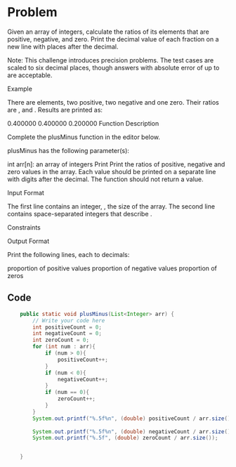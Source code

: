 # Problem
Given an array of integers, calculate the ratios of its elements that are positive, negative, and zero. Print the decimal value of each fraction on a new line with  places after the decimal.

Note: This challenge introduces precision problems. The test cases are scaled to six decimal places, though answers with absolute error of up to  are acceptable.

Example

There are  elements, two positive, two negative and one zero. Their ratios are ,  and . Results are printed as:

0.400000
0.400000
0.200000
Function Description

Complete the plusMinus function in the editor below.

plusMinus has the following parameter(s):

int arr[n]: an array of integers
Print
Print the ratios of positive, negative and zero values in the array. Each value should be printed on a separate line with  digits after the decimal. The function should not return a value.

Input Format

The first line contains an integer, , the size of the array.
The second line contains  space-separated integers that describe .

Constraints



Output Format

Print the following  lines, each to  decimals:

proportion of positive values
proportion of negative values
proportion of zeros
## Code 
```java
    public static void plusMinus(List<Integer> arr) {
        // Write your code here
        int positiveCount = 0;
        int negativeCount = 0;
        int zeroCount = 0;
        for (int num : arr){
            if (num > 0){
                positiveCount++;
            }
            if (num < 0){
                negativeCount++;
            }
            if (num == 0){
                zeroCount++;
            }
        }
        System.out.printf("%.5f%n", (double) positiveCount / arr.size());
        
        System.out.printf("%.5f%n", (double) negativeCount / arr.size());
        System.out.printf("%.5f", (double) zeroCount / arr.size());


    }
```
